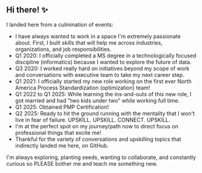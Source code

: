 ## Hi there! ✨

I landed here from a culmination of events:
- I have always wanted to work in a space I'm extremely passionate about. First, I built skills that will help me across industries, organizations, and job responsibilities.
- Q1 2020: I officially completed a MS degree in a technologically focused discipline (informatics) because I wanted to explore the future of data.
- Q3 2020: I worked really hard on initiatives beyond my scope of work and conversations with executive team to take my next career step.
- Q1 2021: I officially started my new role working on the first ever North America Process Standardization (optimization) team!
- Q1 2022 to Q1 2025: While learning the ins-and-outs of this new role, I got married and had "two kids under two" while working full time.
- Q1 2025: Obtained PMP Certification!
- Q2 2025: Ready to hit the ground running with the mentality that I won't live in fear of failure. UPSKILL. UPSKILL. CONNECT. UPSKILL.
- I'm at the perfect spot on my journey/path now to direct focus on professional things that excite me!
- Thankful for the variety of conversations and upskilling topics that indirectly landed me here, on GitHub.

I'm always exploring, planting seeds, wanting to collaborate, and constantly curious so PLEASE bother me and teach me something new.
